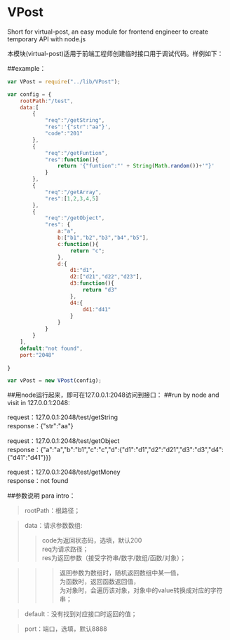 # VPost

Short for virtual-post, an easy module for frontend engineer to create temporary API with node.js

本模块(virtual-post)适用于前端工程师创建临时接口用于调试代码。样例如下：

##example：
```javascript
var VPost = require("../lib/VPost");

var config = {
	rootPath:"/test",
	data:[
		{
			"req":"/getString",
			"res":'{"str":"aa"}',
			"code":"201"
		},
		{
			"req":"/getFuntion",
			"res":function(){
				return '{"funtion":"' + String(Math.random())+'"}' 
			}
		},
		{
			"req":"/getArray",
			"res":[1,2,3,4,5]
		},
		{
			"req":"/getObject",
			"res": {
				a:"a",
				b:["b1","b2","b3","b4","b5"],
				c:function(){
					return "c";
				},
				d:{
					d1:"d1",
					d2:["d21","d22","d23"],
					d3:function(){
						return "d3"
					},
					d4:{
						d41:"d41"
					}
				}
			}
		}
	],
	default:"not found",
	port:"2048"
	
} 

var vPost = new VPost(config);
```

##用node运行起来，即可在127.0.0.1:2048访问到接口：
##run by node and visit in 127.0.0.1:2048:

request：127.0.0.1:2048/test/getString<br>
response：{"str":"aa"}

request：127.0.0.1:2048/test/getObject<br>
response：{"a":"a","b":"b1","c":"c","d":{"d1":"d1","d2":"d21","d3":"d3","d4":{"d41":"d41"}}}

request：127.0.0.1:2048/test/getMoney<br>
response：not found

##参数说明 para intro：
 >rootPath：根路径；<br>
  
 >data：请求参数数组:<br>
 >>code为返回状态码，选填，默认200<br>
 >>req为请求路径；<br>
 >>res为返回参数（接受字符串/数字/数组/函数/对象）；<br>
 
 >>>返回参数为数组时，随机返回数组中某一值，<br>
 >>>为函数时，返回函数返回值，<br>
 >>>为对象时，会遍历该对象，对象中的value转换成对应的字符串；<br>
 
  
 >default：没有找到对应接口时返回的值；<br>
  
 >port：端口，选填，默认8888<br>
